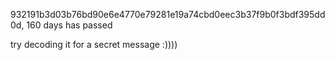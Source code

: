 932191b3d03b76bd90e6e4770e79281e19a74cbd0eec3b37f9b0f3bdf395dd0d, 160 days has passed 



try decoding it for a secret message :))))
